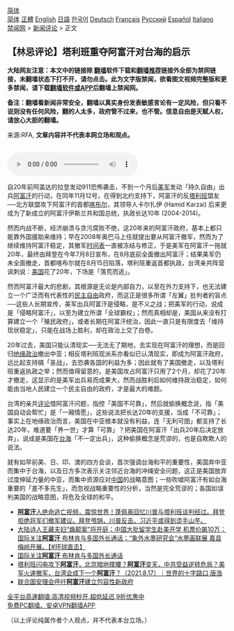  <!-- 面包屑导航 --> <div class="breadcrumb"><!-- GTranslate: https://gtranslate.io/ -->  <div class="switcher notranslate">  <div class="selected">  <a href="#" onclick="return false;"> 简体</a>  </div>  <div class="option">  <a href="https://www.bannedbook.org" onclick="doGTranslate('zh-CN|zh-CN');jQuery('div.switcher div.selected a').html(jQuery(this).html());return false;" title="简体中文" class="nturl selected"> 简体</a>  <a href="https://www.bannedbook.org/zh-tw/" onclick="doGTranslate('zh-CN|zh-TW');jQuery('div.switcher div.selected a').html(jQuery(this).html());return false;" title="繁體中文" class="nturl"> 正體</a>  <a href="https://www.bannedbook.org/en/" onclick="doGTranslate('zh-CN|en');jQuery('div.switcher div.selected a').html(jQuery(this).html());return false;" title="English" class="nturl"> English</a>  <a href="https://www.bannedbook.org/ja/" onclick="doGTranslate('zh-CN|ja');jQuery('div.switcher div.selected a').html(jQuery(this).html());return false;" title="日本語" class="nturl"> 日語</a>  <a href="https://www.bannedbook.org/ko/" onclick="doGTranslate('zh-CN|ko');jQuery('div.switcher div.selected a').html(jQuery(this).html());return false;" title="한국어" class="nturl"> 한국어</a>  <a href="https://www.bannedbook.org/de/" onclick="doGTranslate('zh-CN|de');jQuery('div.switcher div.selected a').html(jQuery(this).html());return false;" title="Deutsch" class="nturl"> Deutsch</a>  <a href="https://www.bannedbook.org/fr/" onclick="doGTranslate('zh-CN|fr');jQuery('div.switcher div.selected a').html(jQuery(this).html());return false;" title="Français" class="nturl"> Français</a>  <a href="https://www.bannedbook.org/ru/" onclick="doGTranslate('zh-CN|ru');jQuery('div.switcher div.selected a').html(jQuery(this).html());return false;" title="Русский" class="nturl"> Русский</a>  <a href="https://www.bannedbook.org/es/" onclick="doGTranslate('zh-CN|es');jQuery('div.switcher div.selected a').html(jQuery(this).html());return false;" title="Español" class="nturl"> Español</a>  <a href="https://www.bannedbook.org/it/" onclick="doGTranslate('zh-CN|it');jQuery('div.switcher div.selected a').html(jQuery(this).html());return false;" title="Italiano" class="nturl"> Italiano</a>  </div>  </div>      <div class='breadcrumb-sub'><!-- Breadcrumb NavXT 6.3.0 --> <a href="https://www.bannedbook.org/" class="home">禁闻网</a> &gt; <a href="https://www.bannedbook.org/bnews/comments/" class="category">新闻评论</a> &gt; 正文</div></div><h2>【林忌评论】塔利班重夺阿富汗对台海的启示</h2> <p class="notice"><b>大陆网友注意：本文中的链接除 <a href="https://github.com/bannedbook/fanqiang" >翻墙</a>软件下载和<a href="https://github.com/killgcd/justmysocks/blob/master/README.md">翻墙推荐</a>链接外全部为禁网链接，未翻墙状态下打不开，请勿点击。此为文字版禁闻，欲看图文视频完整版和更多禁闻，请下载<a href="https://github.com/bannedbook/fanqiang">翻墙软件或APP</a>后翻墙上禁闻网。</p><p>备注：翻墙看新闻非常安全，翻墙以真实身份发表敏感言论有一定风险，但只看不说则没有任何风险，翻的人太多，政府管不过来，也不管。信息自由是天赋人权，请放心大胆的翻墙。</b></p>  <div class="entry"> <p>来源:RFA, <strong>文章内容并不代表本网立场和观点。</strong></p> <p><br /> <audio controls="controls" preload="metadata" src="https://www.rfa.org/cantonese/commentaries/kl/com-08162021080813.html/@@stream" type="audio/mpeg"><br /> </audio></p>  <p>自20年前阿盖达的拉登发动911恐怖袭击，不到一个月后<a href="https://www.bannedbook.org/bnews/tag/%e7%be%8e%e5%86%9b/" class="st_tag internal_tag" rel="tag" title="标签 美军 下的日志">美军</a>发动「持久自由」出兵<a href="https://www.bannedbook.org/bnews/tag/%e9%98%bf%e5%af%8c%e6%b1%97/" class="st_tag internal_tag" rel="tag" title="标签 阿富汗 下的日志">阿富汗</a>的行动，在同年11月12号，在得到北约支持下，阿富汗的反<a href="https://www.bannedbook.org/bnews/tag/%e5%a1%94%e5%88%a9%e7%8f%ad/" class="st_tag internal_tag" rel="tag" title="标签 塔利班 下的日志">塔利班</a>盟友──北方联盟攻下阿富汗的首都<a href="https://www.bannedbook.org/bnews/tag/%E5%96%80%E5%B8%83%E5%B0%94/" class="st_tag internal_tag" rel="tag" title="标签 喀布尔 下的日志">喀布尔</a>，其领导人卡尔扎伊 (Hamid Karzai) 后来更成为了新成立的阿富汗伊斯兰共和国总统，执政长达10年 (2004-2014)。</p> <p>然而内战不断，经济崩溃与贪污腐败不绝，这20年来的阿富汗政府，基本上都只能靠外国援助来维持；早在2008年奥巴马上任就提出要从阿富汗撤军，然而为了继续维持阿富汗稳定，其撤军<a href="https://www.bannedbook.org/bnews/tag/%E6%97%B6%E9%97%B4%E8%A1%A8/" class="st_tag internal_tag" rel="tag" title="标签 时间表 下的日志">时间表</a>一直被冻结与修正，于是美军在阿富汗一拖就20年，最终由拜登在今年7月8日宣布，在8月底前全面撤出阿富汗；结果美军仍未全面撤走，首都喀布尔就在8月15日陷落，塔利班重返首都执政，台湾亲共阵营讽刺说：<a href="https://www.bannedbook.org/bnews/tag/%e7%be%8e%e5%9b%bd/" class="st_tag internal_tag" rel="tag" title="标签 美国 下的日志">美国</a>花了20年，下场是「落荒而逃」。</p>  <p>然而阿富汗最大的悲剧，其根源是无论是内部自力，以至在外力支持下，也无法建立一个广泛而有代表性的<a href="https://www.bannedbook.org/bnews/tag/%e6%b0%91%e4%b8%bb%e8%87%aa%e7%94%b1/" class="st_tag internal_tag" rel="tag" title="标签 民主自由 下的日志">民主自由</a>政府，而这正是很多所谓「左翼」批判者的盲点──这些人长期宣传，美军出兵阿富汗是侵略，是不义之战；把美军的行动，说成是「侵略阿富汗」，以至为建立所谓「全球霸权」；然而真相却是，美国从来没有打算建立一个「殖民政府」，或者长期在阿富汗统治，因此一直只是有限度去「维持现状稳定」，只能在战场上胜利，却在政治上交了白卷。</p> <p>20年过去，美国只能认清现实──无法无了期地，去实现在阿富汗的理想，而是回归<a href="https://www.bannedbook.org/bnews/tag/%E5%9C%B0%E7%BC%98%E6%94%BF%E6%B2%BB/" class="st_tag internal_tag" rel="tag" title="标签 地缘政治 下的日志">地缘政治</a>撤出中亚；相反塔利班现派系亦看似已认清现实，即成为阿富汗政府，远比起支持搞「圣战」，去恐袭各国的利益为多；因此就有了美国撤走，以及塔利班重返执政之举；然而值得留意的，是美国攻占阿富汗只用了2个月，却花了20年才撤走，这显示的是美军出兵易而成果大，然而战胜利后如何维持政治稳定，如何能由当地人民建立一个民主自由的政府，才是最大的难题。</p>  <p>台湾的亲共<span class='wp_keywordlink_affiliate'><a href="https://www.bannedbook.org/bnews/comments/" title="新闻评论" target="_blank">评论</a></span>借阿富汗问题，指控「美国不可靠」，然后就偷换概念说，指「美国自动会帮忙」是「一厢情愿」，这些说法把长达20年的支援，当成「不可靠」；事实上在地缘政治而言，美国在中亚根本就没有利益，连「无利可图」都支持了长达20年，难道要「养一世」才算「可靠」？把美国在阿富汗「出兵20年后决定放弃」，说成是美国在<a href="https://www.bannedbook.org/bnews/tag/%E5%8F%B0%E6%B5%B7/" class="st_tag internal_tag" rel="tag" title="标签 台海 下的日志">台海</a>「不一定出兵」，这种偷换概念是荒谬的，也是自欺欺人的说法。</p> <p>就有如早前美、日、印、澳的四方会谈，首次强调台海和平的重要性，美国弃中亚而集中于台海，以及日方多次表示关注邻近台海的冲绳安全问题，这正是美国放弃过度伸延力量的中亚，而集中资源应对<span class='wp_keywordlink_affiliate'><a href="https://www.bannedbook.org/" title="中国" target="_blank">中国</a></span>的战略意图；一些吹嘘阿富汗有如台海重要的「差不多先生」，而忽视战略重要性的分析，当然是完全荒谬的；各国如误判美国的战略意图，将危及全球的和平。</p>  <ul class='op-related-articles' title='相关阅读'> <li><a href='https://www.bannedbook.org/bnews/bannedvideo/20210817/1607942.html' target='_blank'><b>阿富汗</b>人绝命逃亡视频，震惊世界！蓬佩奥回忆川普与塔利班谈判经过。拜登拒绝将军们撤军建议。拜登甩锅，川普反击。习近平或得到烫手山芋。</a></li> <li><a href='https://www.bannedbook.org/bnews/bannedvideo/20210817/1607941.html' target='_blank'>大陆诗人王藏夫妇“煽颠案”将开庭；中国大批留学生赴美开学 机票价飙10万；国际关注<b>阿富汗</b> 布林肯与多国外长通话；“象外水墨研究会”水墨画联展 嘉县梅岭开展。【#环球直击】</a></li> <li><a href='https://www.bannedbook.org/bnews/bannedvideo/20210817/1607939.html' target='_blank'>国际关注<b>阿富汗</b> 布林肯与多国外长通话</a></li> <li><a href='https://www.bannedbook.org/bnews/bannedvideo/20210817/1607937.html' target='_blank'>塔利班闪电攻下<b>阿富汗</b>，北京暗地撑腰？<b>阿富汗</b>变天，中共受益逆转危局？美军火速撤军，台湾会成下一个<b>阿富汗</b>？（2021.8.17）｜世界的十字路口 唐浩</a></li> <li><a href='https://www.bannedbook.org/bnews/baitai/20210817/1607935.html' target='_blank'>联合国安理会呼吁<b>阿富汗</b>建立包容性新政府</a></li> </ul> <p class="texttj"> <a href="https://github.com/bannedbook/fanqiang/wiki/V2ray%E6%9C%BA%E5%9C%BA" target="_blank">全平台高速翻墙:高清视频秒开,超低延迟,9折优惠中</a><br/> <a href="https://github.com/bannedbook/fanqiang/wiki/%E7%A6%81%E9%97%BB%E7%BD%91%E5%AE%89%E5%8D%93%E7%BF%BB%E5%A2%99%E6%96%B0%E9%97%BBAPP" target="_blank">免费PC翻墙、安卓VPN翻墙APP</a></p><p>（以上评论纯属作者个人观点，并不代表本台立场。）</p><a name='sharetosocial'></a>  <div style="margin-bottom:5px;padding-bottom:5px;clear:both"> <div id="archive-pix-1" class="banner-ads"> <!-- AuctionX Display platform tag START --> <div id="26318x728x90x621x_ADSLOT2" clicktrack="%%CLICK_URL_ESC%%"></div> <!-- AuctionX Display platform tag END --> </div> <div id="archive-pix-2" class="banner-ads"> <!-- AuctionX Display platform tag START --> <div id="26315x300x250x621x_ADSLOT2" clicktrack="%%CLICK_URL_ESC%%"></div> <!-- AuctionX Display platform tag END --> </div> </div>  <div id="archive-pix-1" class="banner-ads"> <!-- AuctionX Display platform tag START --> <div id="26318x728x90x621x_ADSLOT3" clicktrack="%%CLICK_URL_ESC%%"></div> <!-- AuctionX Display platform tag END --> </div> </div><!--END ENTRY--> 